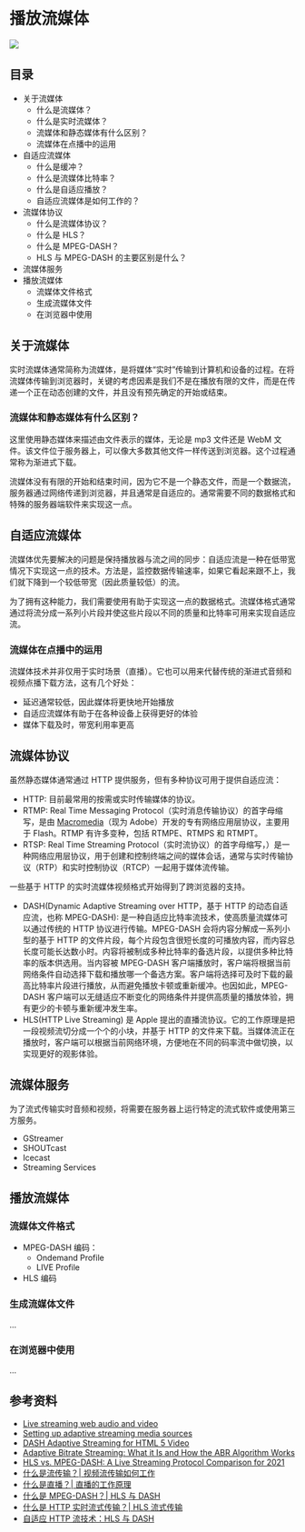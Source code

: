 # 播放流媒体

![](https://www.cloudflare.com/img/learning/performance/what-is-streaming/what-is-streaming.svg)

## 目录

- 关于流媒体
  - 什么是流媒体？
  - 什么是实时流媒体？
  - 流媒体和静态媒体有什么区别？
  - 流媒体在点播中的运用
- 自适应流媒体
  - 什么是缓冲？
  - 什么是流媒体比特率？
  - 什么是自适应播放？
  - 自适应流媒体是如何工作的？
- 流媒体协议
  - 什么是流媒体协议？
  - 什么是 HLS？
  - 什么是 MPEG-DASH？
  - HLS 与 MPEG-DASH 的主要区别是什么？
- 流媒体服务
- 播放流媒体
  - 流媒体文件格式
  - 生成流媒体文件
  - 在浏览器中使用

## 关于流媒体

实时流媒体通常简称为流媒体，是将媒体“实时”传输到计算机和设备的过程。在将流媒体传输到浏览器时，关键的考虑因素是我们不是在播放有限的文件，而是在传递一个正在动态创建的文件，并且没有预先确定的开始或结束。

### 流媒体和静态媒体有什么区别？

这里使用静态媒体来描述由文件表示的媒体，无论是 mp3 文件还是 WebM 文件。该文件位于服务器上，可以像大多数其他文件一样传送到浏览器。这个过程通常称为渐进式下载。

流媒体没有有限的开始和结束时间，因为它不是一个静态文件，而是一个数据流，服务器通过网络传递到浏览器，并且通常是自适应的。通常需要不同的数据格式和特殊的服务器端软件来实现这一点。

## 自适应流媒体

流媒体优先要解决的问题是保持播放器与流之间的同步：自适应流是一种在低带宽情况下实现这一点的技术。方法是，监控数据传输速率，如果它看起来跟不上，我们就下降到一个较低带宽（因此质量较低）的流。

为了拥有这种能力，我们需要使用有助于实现这一点的数据格式。流媒体格式通常通过将流分成一系列小片段并使这些片段以不同的质量和比特率可用来实现自适应流。

### 流媒体在点播中的运用

流媒体技术并非仅用于实时场景（直播）。它也可以用来代替传统的渐进式音频和视频点播下载方法，这有几个好处：

- 延迟通常较低，因此媒体将更快地开始播放
- 自适应流媒体有助于在各种设备上获得更好的体验
- 媒体下载及时，带宽利用率更高

## 流媒体协议

虽然静态媒体通常通过 HTTP 提供服务，但有多种协议可用于提供自适应流：

- HTTP: 目前最常用的按需或实时传输媒体的协议。
- RTMP: Real Time Messaging Protocol（实时消息传输协议）的首字母缩写，是由 [Macromedia](https://zh.wikipedia.org/wiki/Macromedia)（现为 Adobe）开发的专有网络应用层协议，主要用于 Flash。RTMP 有许多变种，包括 RTMPE、RTMPS 和 RTMPT。
- RTSP: Real Time Streaming Protocol（实时流协议）的首字母缩写，）是一种网络应用层协议，用于创建和控制终端之间的媒体会话，通常与实时传输协议（RTP）和实时控制协议（RTCP）一起用于媒体流传输。

一些基于 HTTP 的实时流媒体视频格式开始得到了跨浏览器的支持。

- DASH(Dynamic Adaptive Streaming over HTTP，基于 HTTP 的动态自适应流，也称 MPEG-DASH): 是一种自适应比特率流技术，使高质量流媒体可以通过传统的 HTTP 协议进行传输。MPEG-DASH 会将内容分解成一系列小型的基于 HTTP 的文件片段，每个片段包含很短长度的可播放内容，而内容总长度可能长达数小时。内容将被制成多种比特率的备选片段，以提供多种比特率的版本供选用。当内容被 MPEG-DASH 客户端播放时，客户端将根据当前网络条件自动选择下载和播放哪一个备选方案。客户端将选择可及时下载的最高比特率片段进行播放，从而避免播放卡顿或重新缓冲。也因如此，MPEG-DASH 客户端可以无缝适应不断变化的网络条件并提供高质量的播放体验，拥有更少的卡顿与重新缓冲发生率。
- HLS(HTTP Live Streaming) 是 Apple 提出的直播流协议。它的工作原理是把一段视频流切分成一个个的小块，并基于 HTTP 的文件来下载。当媒体流正在播放时，客户端可以根据当前网络环境，方便地在不同的码率流中做切换，以实现更好的观影体验。

## 流媒体服务

为了流式传输实时音频和视频，将需要在服务器上运行特定的流式软件或使用第三方服务。

- GStreamer
- SHOUTcast
- Icecast
- Streaming Services

## 播放流媒体

### 流媒体文件格式

- MPEG-DASH 编码：
  - Ondemand Profile
  - LIVE Profile
- HLS 编码

### 生成流媒体文件

...


### 在浏览器中使用

...

## 参考资料

- [Live streaming web audio and video](https://developer.mozilla.org/en-US/docs/Web/Guide/Audio_and_video_delivery/Live_streaming_web_audio_and_video)
- [Setting up adaptive streaming media sources](https://developer.mozilla.org/en-US/docs/Web/Guide/Audio_and_video_delivery/Setting_up_adaptive_streaming_media_sources)
- [DASH Adaptive Streaming for HTML 5 Video](https://developer.mozilla.org/en-US/docs/Web/Media/DASH_Adaptive_Streaming_for_HTML_5_Video)
- [Adaptive Bitrate Streaming: What it Is and How the ABR Algorithm Works](https://www.dacast.com/blog/adaptive-bitrate-streaming/)
- [HLS vs. MPEG-DASH: A Live Streaming Protocol Comparison for 2021](https://www.dacast.com/blog/mpeg-dash-vs-hls-what-you-should-know/)
- [什么是流传输？| 视频流传输如何工作](https://www.cloudflare.com/zh-cn/learning/video/what-is-streaming/)
- [什么是直播？| 直播的工作原理](https://www.cloudflare.com/learning/video/what-is-live-streaming)
- [什么是 MPEG-DASH？| HLS 与 DASH](https://www.cloudflare.com/zh-cn/learning/video/what-is-mpeg-dash/)
- [什么是 HTTP 实时流式传输？| HLS 流式传输](https://www.cloudflare.com/zh-cn/learning/video/what-is-http-live-streaming/)
- [自适应 HTTP 流技术：HLS 与 DASH](https://strivecast.com/hls-vs-mpeg-dash/)